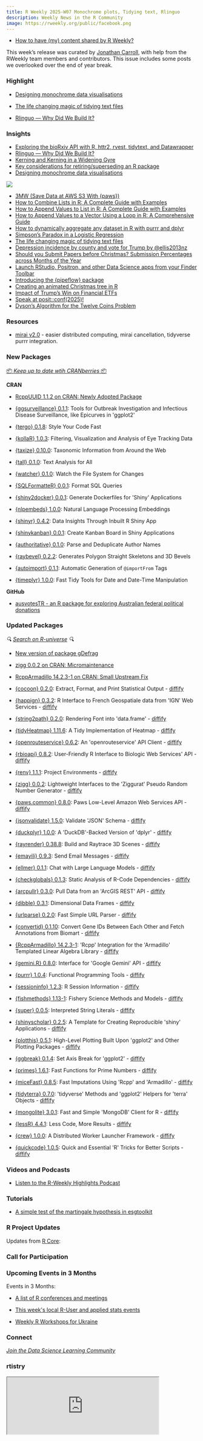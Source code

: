 ```yaml
---
title: R Weekly 2025-W07 Monochrome plots, Tidying text, Rlinguo
description: Weekly News in the R Community
image: https://rweekly.org/public/facebook.png
---
```


+ [How to have (my) content shared by R Weekly?](https://github.com/rweekly/rweekly.org#how-to-have-my-content-shared-by-r-weekly)

This week’s release was curated by [Jonathan Carroll](https://fosstodon.org/@jonocarroll), 
with help from the RWeekly team members and contributors. This issue includes 
some posts we overlooked over the end of year break.

### Highlight

+ [Designing monochrome data visualisations](https://nrennie.rbind.io/blog/monochrome-data-visualisations/)

+ [The life changing magic of tidying text files](https://johnmackintosh.net/blog/rstats/2024-12-22-tidying-text-files/)

+ [Rlinguo — Why Did We Build It?](https://rtask.thinkr.fr/rlinguo-why-did-we-build-it/)

### Insights

+ [Exploring the bioRxiv API with R, httr2, rvest, tidytext, and Datawrapper](https://blog.stephenturner.us/p/exploring-the-biorxiv-api-with-r-httr2-rvest-tidytext-datawrapper)
+ [Rlinguo — Why Did We Build It?](https://rtask.thinkr.fr/rlinguo-why-did-we-build-it/)
+ [Kerning and Kerning in a Widening Gyre](https://kieranhealy.org/blog/archives/2025/02/06/kerning-and-kerning-in-a-widening-gyre/)
+ [Key considerations for retiring/superseding an R package](https://epiverse-trace.github.io/posts/superseding-bpmodels/)
+ [Designing monochrome data visualisations](https://nrennie.rbind.io/blog/monochrome-data-visualisations/)

![](https://raw.githubusercontent.com/rweekly/image/master/2025/W07/set3_1_2_600.png)

+ [3MW (Save Data at AWS S3 With {paws})](https://3mw.albert-rapp.de/p/save-data-at-aws-s3-with-paws)
+ [How to Combine Lists in R: A Complete Guide with Examples](https://www.spsanderson.com/steveondata/posts/2025-02-06/)
+ [How to Append Values to List in R: A Complete Guide with Examples](https://www.spsanderson.com/steveondata/posts/2025-02-04/)
+ [How to Append Values to a Vector Using a Loop in R: A Comprehensive Guide](https://www.spsanderson.com/steveondata/posts/2025-02-03/)
+ [How to dynamically aggregate any dataset in R with purrr and dplyr](https://discindo.org/posts/2025-02-06-aggregate-snippet/)
+ [Simpson’s Paradox in a Logistic Regression](https://rworks.dev/posts/simpsons-paradox/)
+ [The life changing magic of tidying text files](https://johnmackintosh.net/blog/rstats/2024-12-22-tidying-text-files/)
+ [Depression incidence by county and vote for Trump by @ellis2013nz](https://freerangestats.info/blog/2024/12/23/depression-and-vote)
+ [Should you Submit Papers before Christmas? Submission Percentages across Months of the Year](http://jmbh.github.io//ChristmasSubmission/)
+ [Launch RStudio, Positron, and other Data Science apps from your Finder Toolbar](https://remlapmot.github.io/post/2024/finder-toolbar-apps/)
+ [Introducing the {pipeflow} package](https://rpahl.github.io/r-some-blog/posts/2024-12-21-introducing-pipeflow)
+ [Creating an animated Christmas tree in R](https://www.jumpingrivers.com/blog/christmas-tree/)
+ [Impact of Trump’s Win on Financial ETFs](https://datageeek.com/2024/12/24/impact-of-trumps-win-on-financial-etfs/)
+ [Speak at posit::conf(2025)!](https://posit.co/blog/speak-at-posit-conf-2025/)
+ [Dyson’s Algorithm for the Twelve Coins Problem](https://rworks.dev/posts/dysons-algorithm/)

### Resources

+ [mirai v2.0](https://shikokuchuo.net/posts/25-mirai-v2/) - easier distributed computing, mirai cancellation, tidyverse purrr integration.

### New Packages

<!-- <p class="added-hostname"><a href="https://rweekly.org/live" target="_blank" class="externalLink">📦 <i>Go Live for More New Pkgs</i> 📦</a></p> --> 
<p class="added-hostname"><a href="https://dirk.eddelbuettel.com/cranberries/cran/new/" target="_blank" class="externalLink">📦 <i>Keep up to date wtih CRANberries</i> 📦</a></p>

**CRAN**

+ [RcppUUID 1.1.2 on CRAN: Newly Adopted Package](http://dirk.eddelbuettel.com/blog/2025/02/02#rcppuuid_1.1.2)

+ [{ggsurveillance} 0.1.1](https://cloud.r-project.org/package=ggsurveillance): Tools for Outbreak Investigation and Infectious Disease Surveillance, like Epicurves in 'ggplot2'
+ [{tergo} 0.1.8](https://cran.r-project.org/package=tergo): Style Your Code Fast
+ [{kollaR} 1.0.3](https://cran.r-project.org/package=kollaR): Filtering, Visualization and Analysis of Eye Tracking Data
+ [{taxize} 0.10.0](https://cran.r-project.org/package=taxize): Taxonomic Information from Around the Web
+ [{tall} 0.1.0](https://cran.r-project.org/package=tall): Text Analysis for All
+ [{watcher} 0.1.0](https://cran.r-project.org/package=watcher): Watch the File System for Changes
+ [{SQLFormatteR} 0.0.1](https://cran.r-project.org/package=SQLFormatteR): Format SQL Queries
+ [{shiny2docker} 0.0.1](https://cran.r-project.org/package=shiny2docker): Generate Dockerfiles for 'Shiny' Applications
+ [{nlpembeds} 1.0.0](https://cran.r-project.org/package=nlpembeds): Natural Language Processing Embeddings
+ [{shinyr} 0.4.2](https://cran.r-project.org/package=shinyr): Data Insights Through Inbuilt R Shiny App
+ [{shinykanban} 0.0.1](https://cran.r-project.org/package=shinykanban): Create Kanban Board in Shiny Applications
+ [{authoritative} 0.1.0](https://cran.r-project.org/package=authoritative): Parse and Deduplicate Author Names
+ [{raybevel} 0.2.2](https://cran.r-project.org/package=raybevel): Generates Polygon Straight Skeletons and 3D Bevels
+ [{autoimport} 0.1.1](https://cran.r-project.org/package=autoimport): Automatic Generation of `@importFrom` Tags
+ [{timeplyr} 1.0.0](https://cran.r-project.org/package=timeplyr): Fast Tidy Tools for Date and Date-Time Manipulation

**GitHub**

+ [ausvotesTR - an R package for exploring Australian federal political donations](https://damonism.net/posts/ausvotestr-an-r-package-for-exploring-australian-federal-political-donations/)

### Updated Packages

<i>🔍 [Search on R-universe](https://r-universe.dev/search/) 🔍</i>

+ [New version of package gDefrag](https://geekcologist.wordpress.com/2025/02/05/new-version-of-package-gdefrag/)
+ [zigg 0.0.2 on CRAN: Micromaintenance](http://dirk.eddelbuettel.com/blog/2025/02/07#zigg_0.0.2)
+ [RcppArmadillo 14.2.3-1 on CRAN: Small Upstream Fix](http://dirk.eddelbuettel.com/blog/2025/02/06#rcpparmadillo_14.2.3-1)

+ [{cocoon} 0.2.0](https://cran.r-project.org/package=cocoon): Extract, Format, and Print Statistical Output - [diffify](https://diffify.com/R/cocoon)
+ [{happign} 0.3.2](https://cran.r-project.org/package=happign): R Interface to French Geospatiale data from 'IGN' Web Services - [diffify](https://diffify.com/R/happign)
+ [{string2path} 0.2.0](https://cran.r-project.org/package=string2path): Rendering Font into 'data.frame' - [diffify](https://diffify.com/R/string2path)
+ [{tidyHeatmap} 1.11.6](https://cran.r-project.org/package=tidyHeatmap): A Tidy Implementation of Heatmap - [diffify](https://diffify.com/R/tidyHeatmap)
+ [{openrouteservice} 0.6.2](https://cran.r-project.org/package=openrouteservice): An 'openrouteservice' API Client - [diffify](https://diffify.com/R/openrouteservice)
+ [{rbioapi} 0.8.2](https://cran.r-project.org/package=rbioapi): User-Friendly R Interface to Biologic Web Services' API - [diffify](https://diffify.com/R/rbioapi)
+ [{renv} 1.1.1](https://cran.r-project.org/package=renv): Project Environments - [diffify](https://diffify.com/R/renv)
+ [{zigg} 0.0.2](https://cran.r-project.org/package=zigg): Lightweight Interfaces to the 'Ziggurat' Pseudo Random Number Generator - [diffify](https://diffify.com/R/zigg)
+ [{paws.common} 0.8.0](https://cran.r-project.org/package=paws.common): Paws Low-Level Amazon Web Services API - [diffify](https://diffify.com/R/paws.common)
+ [{jsonvalidate} 1.5.0](https://cran.r-project.org/package=jsonvalidate): Validate 'JSON' Schema - [diffify](https://diffify.com/R/jsonvalidate)
+ [{duckplyr} 1.0.0](https://cran.r-project.org/package=duckplyr): A 'DuckDB'-Backed Version of 'dplyr' - [diffify](https://diffify.com/R/duckplyr)
+ [{rayrender} 0.38.8](https://cran.r-project.org/package=rayrender): Build and Raytrace 3D Scenes - [diffify](https://diffify.com/R/rayrender)
+ [{emayili} 0.9.3](https://cran.r-project.org/package=emayili): Send Email Messages - [diffify](https://diffify.com/R/emayili)
+ [{ellmer} 0.1.1](https://cran.r-project.org/package=ellmer): Chat with Large Language Models - [diffify](https://diffify.com/R/ellmer)
+ [{checkglobals} 0.1.3](https://cran.r-project.org/package=checkglobals): Static Analysis of R-Code Dependencies - [diffify](https://diffify.com/R/checkglobals)
+ [{arcpullr} 0.3.0](https://cran.r-project.org/package=arcpullr): Pull Data from an 'ArcGIS REST' API - [diffify](https://diffify.com/R/arcpullr)
+ [{dibble} 0.3.1](https://cran.r-project.org/package=dibble): Dimensional Data Frames - [diffify](https://diffify.com/R/dibble)
+ [{urlparse} 0.2.0](https://cran.r-project.org/package=urlparse): Fast Simple URL Parser - [diffify](https://diffify.com/R/urlparse)
+ [{convertid} 0.1.10](https://cran.r-project.org/package=convertid): Convert Gene IDs Between Each Other and Fetch Annotations from
Biomart - [diffify](https://diffify.com/R/convertid)
+ [{RcppArmadillo} 14.2.3-1](https://cran.r-project.org/package=RcppArmadillo): 'Rcpp' Integration for the 'Armadillo' Templated Linear Algebra Library - [diffify](https://diffify.com/R/RcppArmadillo)
+ [{gemini.R} 0.8.0](https://cran.r-project.org/package=gemini.R): Interface for 'Google Gemini' API - [diffify](https://diffify.com/R/gemini.R)
+ [{purrr} 1.0.4](https://cran.r-project.org/package=purrr): Functional Programming Tools - [diffify](https://diffify.com/R/purrr)
+ [{sessioninfo} 1.2.3](https://cran.r-project.org/package=sessioninfo): R Session Information - [diffify](https://diffify.com/R/sessioninfo)
+ [{fishmethods} 1.13-1](https://cran.r-project.org/package=fishmethods): Fishery Science Methods and Models - [diffify](https://diffify.com/R/fishmethods)
+ [{super} 0.0.5](https://cran.r-project.org/package=super): Interpreted String Literals - [diffify](https://diffify.com/R/super)
+ [{shinyscholar} 0.2.5](https://cran.r-project.org/package=shinyscholar): A Template for Creating Reproducible 'shiny' Applications - [diffify](https://diffify.com/R/shinyscholar)
+ [{plotthis} 0.5.1](https://cran.r-project.org/package=plotthis): High-Level Plotting Built Upon 'ggplot2' and Other Plotting Packages - [diffify](https://diffify.com/R/plotthis)
+ [{ggbreak} 0.1.4](https://cran.r-project.org/package=ggbreak): Set Axis Break for 'ggplot2' - [diffify](https://diffify.com/R/ggbreak)
+ [{primes} 1.6.1](https://cran.r-project.org/package=primes): Fast Functions for Prime Numbers - [diffify](https://diffify.com/R/primes)
+ [{miceFast} 0.8.5](https://cran.r-project.org/package=miceFast): Fast Imputations Using 'Rcpp' and 'Armadillo' - [diffify](https://diffify.com/R/miceFast)
+ [{tidyterra} 0.7.0](https://cran.r-project.org/package=tidyterra): 'tidyverse' Methods and 'ggplot2' Helpers for 'terra' Objects - [diffify](https://diffify.com/R/tidyterra)
+ [{mongolite} 3.0.1](https://cran.r-project.org/package=mongolite): Fast and Simple 'MongoDB' Client for R - [diffify](https://diffify.com/R/mongolite)
+ [{lessR} 4.4.1](https://cran.r-project.org/package=lessR): Less Code, More Results - [diffify](https://diffify.com/R/lessR)
+ [{crew} 1.0.0](https://cran.r-project.org/package=crew): A Distributed Worker Launcher Framework - [diffify](https://diffify.com/R/crew)
+ [{quickcode} 1.0.5](https://cran.r-project.org/package=quickcode): Quick and Essential 'R' Tricks for Better Scripts - [diffify](https://diffify.com/R/quickcode)


### Videos and Podcasts

+ [Listen to the R-Weekly Highlights Podcast](https://serve.podhome.fm/r-weekly-highlights)

### Tutorials

+ [A simple test of the martingale hypothesis in esgtoolkit](https://thierrymoudiki.github.io/blog/2025/02/03/r/martingale-esgtoolkit)

<!--<div class="post-more-begin></div><div class="post-more-end"></div>-->

### R Project Updates

Updates from [R Core](http://developer.r-project.org/blosxom.cgi/R-devel/NEWS):

### Call for Participation

### Upcoming Events in 3 Months

Events in 3 Months:

+ [A list of R conferences and meetings](https://jumpingrivers.github.io/meetingsR/events.html)

+ [This week's local R-User and applied stats events](https://community.rstudio.com/c/irl)

+ [Weekly R Workshops for Ukraine](https://sites.google.com/view/dariia-mykhailyshyna/main/r-workshops-for-ukraine)

### Connect

<i>[Join the Data Science Learning Community](https://DSLC.io/)</i>

### rtistry

<iframe src="https://genart.social/@georgemsavva/113961116346134732/embed" width="400" allowfullscreen="allowfullscreen" sandbox="allow-scripts allow-same-origin allow-popups allow-popups-to-escape-sandbox allow-forms"></iframe>

